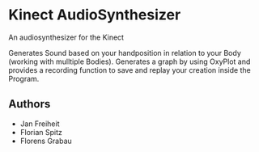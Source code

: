 # Kinect AudioSynthesizer

An audiosynthesizer for the Kinect

Generates Sound based on your handposition in relation to your Body (working with mulltiple Bodies).
Generates a graph by using OxyPlot and provides a recording function to save and replay your creation inside the Program.

## Authors

* Jan Freiheit
* Florian Spitz
* Florens Grabau

